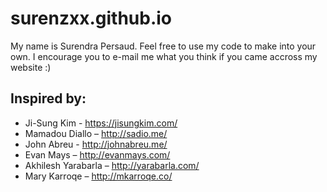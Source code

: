 # surenzxx.github.io
My name is Surendra Persaud.
Feel free to use my code to make into your own. I encourage you to e-mail me what you think if you came accross my website :) 

Inspired by: 
------
* Ji-Sung Kim - https://jisungkim.com/
* Mamadou Diallo – http://sadio.me/
* John Abreu - http://johnabreu.me/
* Evan Mays – http://evanmays.com/
* Akhilesh Yarabarla – http://yarabarla.com/
* Mary Karroqe – http://mkarroqe.co/